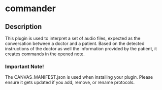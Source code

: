 commander
=========

## Description


This plugin is used to interpret a set of audio files, expected as the conversation between a doctor and a patient.
Based on the detected instructions of the doctor as well the information provided by the patient, it creates commands in the opened note.

### Important Note!

The CANVAS_MANIFEST.json is used when installing your plugin. Please ensure it
gets updated if you add, remove, or rename protocols.
